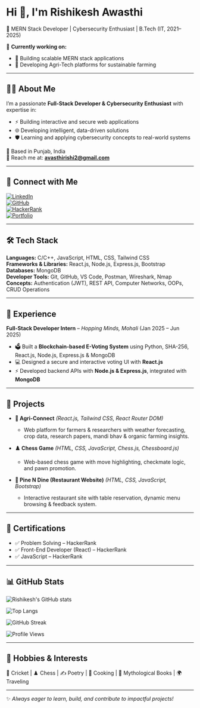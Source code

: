 # Hi 👋, I'm Rishikesh Awasthi  

🌱 MERN Stack Developer | Cybersecurity Enthusiast | B.Tech (IT, 2021–2025)  

🔭 **Currently working on:**  
- 🚀 Building scalable MERN stack applications  
- 🌾 Developing Agri-Tech platforms for sustainable farming  

---

## 👨‍💻 About Me  
I’m a passionate **Full-Stack Developer & Cybersecurity Enthusiast** with expertise in:  
- ⚡ Building interactive and secure web applications  
- 🌐 Developing intelligent, data-driven solutions  
- 🛡️ Learning and applying cybersecurity concepts to real-world systems  

📍 Based in Punjab, India  
📧 Reach me at: **[avasthirishi2@gmail.com](mailto:avasthirishi2@gmail.com)**  

---

## 🔗 Connect with Me  
[![LinkedIn](https://img.shields.io/badge/LinkedIn-blue?style=for-the-badge&logo=linkedin)](https://www.linkedin.com/in/rishikesh-awasthi-ba928b233/)  
[![GitHub](https://img.shields.io/badge/GitHub-000?style=for-the-badge&logo=github)](https://github.com/avasthirishi)  
[![HackerRank](https://img.shields.io/badge/HackerRank-2EC866?style=for-the-badge&logo=hackerrank&logoColor=white)](https://www.hackerrank.com/profile/avasthirishi2)  
[![Portfolio](https://img.shields.io/badge/Portfolio-FF5722?style=for-the-badge&logo=google-chrome&logoColor=white)](https://avasthirishi.github.io/My_portfolio/)  

---

## 🛠️ Tech Stack  
**Languages:** C/C++, JavaScript, HTML, CSS, Tailwind CSS  
**Frameworks & Libraries:** React.js, Node.js, Express.js, Bootstrap  
**Databases:** MongoDB  
**Developer Tools:** Git, GitHub, VS Code, Postman, Wireshark, Nmap  
**Concepts:** Authentication (JWT), REST API, Computer Networks, OOPs, CRUD Operations  

---

## 💼 Experience  
**Full-Stack Developer Intern** – *Hopping Minds, Mohali* (Jan 2025 – Jun 2025)  
- 🗳️ Built a **Blockchain-based E-Voting System** using Python, SHA-256, React.js, Node.js, Express.js & MongoDB  
- 💻 Designed a secure and interactive voting UI with **React.js**  
- ⚡ Developed backend APIs with **Node.js & Express.js**, integrated with **MongoDB**  

---

## 🚀 Projects  
- **🌾 Agri-Connect** *(React.js, Tailwind CSS, React Router DOM)*  
  - Web platform for farmers & researchers with weather forecasting, crop data, research papers, mandi bhav & organic farming insights.  

- **♟️ Chess Game** *(HTML, CSS, JavaScript, Chess.js, Chessboard.js)*  
  - Web-based chess game with move highlighting, checkmate logic, and pawn promotion.  

- **🍴 Pine N Dine (Restaurant Website)** *(HTML, CSS, JavaScript, Bootstrap)*  
  - Interactive restaurant site with table reservation, dynamic menu browsing & feedback system.  

---

## 📜 Certifications  
- ✅ Problem Solving – HackerRank  
- ✅ Front-End Developer (React) – HackerRank  
- ✅ JavaScript – HackerRank  

---

## 📊 GitHub Stats  
![Rishikesh's GitHub stats](https://github-readme-stats.vercel.app/api?username=avasthirishi&show_icons=true&theme=tokyonight)  

![Top Langs](https://github-readme-stats.vercel.app/api/top-langs/?username=avasthirishi&layout=compact&theme=radical)  

![GitHub Streak](https://streak-stats.demolab.com?user=avasthirishi&theme=tokyonight&hide_border=false)  

![Profile Views](https://komarev.com/ghpvc/?username=avasthirishi&label=Profile%20views&color=0e75b6&style=flat)  

---

## 🎯 Hobbies & Interests  
🏏 Cricket | ♟️ Chess | ✍️ Poetry | 🍳 Cooking | 📖 Mythological Books | 🌍 Traveling  

---
✨ *Always eager to learn, build, and contribute to impactful projects!*  
